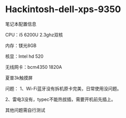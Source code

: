 # Hackintosh-dell-xps-9350
笔记本配置信息

CPU：i5 6200U 2.3ghz双核

内存：镁光8GB

核显：Intel hd 520

无线网卡：bcm4350 1820A

夏普3k触摸屏


问题：
1、Wi-Fi蓝牙没有拆机原卡完美，日常使用没问题。

2、雷电3没有，typec不能热拔插，需要开机前先插上。

其他问题需自行测试
